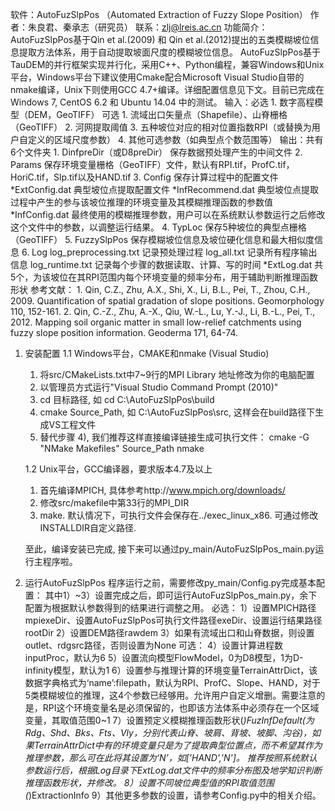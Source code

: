 软件：AutoFuzSlpPos （Automated Extraction of Fuzzy Slope Position）
作者：朱良君、秦承志（研究员）
联系：zlj@lreis.ac.cn
功能简介：
		AutoFuzSlpPos基于Qin et al.(2009) 和 Qin et al.(2012)提出的五类模糊坡位信息提取方法体系，用于自动提取坡面尺度的模糊坡位信息。
		AutoFuzSlpPos基于TauDEM的并行框架实现并行化，采用C++、Python编程，兼容Windows和Unix平台，Windows平台下建议使用Cmake配合Microsoft Visual Studio自带的nmake编译，Unix下则使用GCC 4.7+编译。详细配置信息见下文。目前已完成在Windows 7, CentOS 6.2 和 Ubuntu 14.04 中的测试。
输入：必选	1. 数字高程模型（DEM，GeoTIFF）
      可选	1. 流域出口矢量点（Shapefile）、山脊栅格（GeoTIFF）
			2. 河网提取阈值
			3. 五种坡位对应的相对位置指数RPI（或替换为用户自定义的区域尺度参数）
			4. 其他可选参数（如典型点个数范围等）
输出：共有6个文件夹
			1. DinfpreDir（或D8preDir）		保存数据预处理产生的中间文件
			2. Params						保存环境变量栅格（GeoTIFF）文件，默认有RPI.tif，ProfC.tif，HoriC.tif，Slp.tif以及HAND.tif
			3. Config						保存计算过程中的配置文件
											*ExtConfig.dat		典型坡位点提取配置文件
											*InfRecommend.dat	典型坡位点提取过程中产生的参与该坡位推理的环境变量及其模糊推理函数的参数值
											*InfConfig.dat		最终使用的模糊推理参数，用户可以在系统默认参数运行之后修改这个文件中的参数，以调整运行结果。
			4. TypLoc						保存5种坡位的典型点栅格（GeoTIFF）
			5. FuzzySlpPos					保存模糊坡位信息及坡位硬化信息和最大相似度信息
			6. Log	log_preprocessing.txt	记录预处理过程
					log_all.txt				记录所有程序输出信息
					log_runtime.txt			记录每个步骤的数据读取、计算、写的时间
					*ExtLog.dat				共5个，为该坡位在其RPI范围内每个环境变量的频率分布，用于辅助判断推理函数形状
参考文献：
			1. Qin, C.Z., Zhu, A.X., Shi, X., Li, B.L., Pei, T., Zhou, C.H., 2009. Quantification of spatial gradation of slope positions. Geomorphology 110, 152-161.
			2. Qin, C.-Z., Zhu, A.-X., Qiu, W.-L., Lu, Y.-J., Li, B.-L., Pei, T., 2012. Mapping soil organic matter in small low-relief catchments using fuzzy slope position information. Geoderma 171, 64-74.


1. 安装配置
	1.1 Windows平台，CMAKE和nmake (Visual Studio)
	1) 将src/CMakeLists.txt中7~9行的MPI Library 地址修改为你的电脑配置
	2) 以管理员方式运行"Visual Studio Command Prompt (2010)" 
	3) cd 目标路径, 如 cd C:\AutoFuzSlpPos\build
	4) cmake Source_Path, 如 C:\AutoFuzSlpPos\src, 这样会在build路径下生成VS工程文件
	5) 替代步骤 4), 我们推荐这样直接编译链接生成可执行文件：
		cmake -G "NMake Makefiles" Source_Path
		nmake
	
	1.2 Unix平台，GCC编译器，要求版本4.7及以上
	1) 首先编译MPICH, 具体参考http://www.mpich.org/downloads/
	2) 修改src/makefile中第33行的MPI_DIR
	3) make. 默认情况下，可执行文件会保存在../exec_linux_x86. 可通过修改INSTALLDIR自定义路径.
	
	至此，编译安装已完成, 接下来可以通过py_main/AutoFuzSlpPos_main.py运行主程序啦。
2. 运行AutoFuzSlpPos
	程序运行之前，需要修改py_main/Config.py完成基本配置：
	其中1）~3）设置完成之后，即可运行AutoFuzSlpPos_main.py，余下配置为根据默认参数得到的结果进行调整之用。
	必选：
	1）设置MPICH路径mpiexeDir、设置AutoFuzSlpPos可执行文件路径exeDir、设置运行结果路径rootDir
	2）设置DEM路径rawdem
	3）如果有流域出口和山脊数据，则设置outlet、rdgsrc路径，否则设置为None
	可选：
	4）设置计算进程数inputProc，默认为6
	5）设置流向模型FlowModel，0为D8模型，1为D-infinity模型，默认为1
	6）设置参与推理计算的环境变量TerrainAttrDict，该数据字典格式为‘name’:filepath，默认为RPI、ProfC、Slope、HAND，对于5类模糊坡位的推理，这4个参数已经够用。允许用户自定义增删。需要注意的是，RPI这个环境变量名是必须保留的，也即该方法体系中必须存在一个区域变量，其取值范围0~1
	7）设置预定义模糊推理函数形状(*)FuzInfDefault(*为Rdg、Shd、Bks、Fts、Vly，分别代表山脊、坡肩、背坡、坡脚、沟谷)，如果TerrainAttrDict中有的环境变量只是为了提取典型位置点，而不希望其作为推理参数，那么可在此将其设置为‘N’，如['HAND','N']。 
		推荐按照系统默认参数运行后，根据Log目录下*ExtLog.dat文件中的频率分布图及地学知识判断推理函数形状，并修改。
	8）设置不同坡位典型值的RPI取值范围(*)ExtractionInfo
	9）其他更多参数的设置，请参考Config.py中的相关介绍。